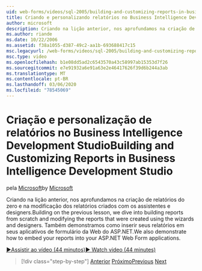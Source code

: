 ```yaml
---
uid: web-forms/videos/sql-2005/building-and-customizing-reports-in-business-intelligence-development-studio
title: Criando e personalizando relatórios no Business Intelligence Development Studio | Microsoft Docs
author: microsoft
description: Criando na lição anterior, nos aprofundamos na criação de relatórios do zero e na modificação dos relatórios criados com os assistentes e designers. Nós...
ms.author: riande
ms.date: 10/22/2006
ms.assetid: f38a1055-d387-49c2-aa1b-693688417c15
msc.legacyurl: /web-forms/videos/sql-2005/building-and-customizing-reports-in-business-intelligence-development-studio
msc.type: video
ms.openlocfilehash: b1e08dd5ad2c6543570a43c58997ab15353d7f26
ms.sourcegitcommit: e7e91932a6e91a63e2e46417626f39d6b244a3ab
ms.translationtype: MT
ms.contentlocale: pt-BR
ms.lasthandoff: 03/06/2020
ms.locfileid: "78545069"
---
```

# <a name="building-and-customizing-reports-in-business-intelligence-development-studio"></a><span data-ttu-id="82f81-104">Criação e personalização de relatórios no Business Intelligence Development Studio</span><span class="sxs-lookup"><span data-stu-id="82f81-104">Building and Customizing Reports in Business Intelligence Development Studio</span></span>

<span data-ttu-id="82f81-105">pela [Microsoft](https://github.com/microsoft)</span><span class="sxs-lookup"><span data-stu-id="82f81-105">by [Microsoft](https://github.com/microsoft)</span></span>

<span data-ttu-id="82f81-106">Criando na lição anterior, nos aprofundamos na criação de relatórios do zero e na modificação dos relatórios criados com os assistentes e designers.</span><span class="sxs-lookup"><span data-stu-id="82f81-106">Building on the previous lesson, we dive into building reports from scratch and modifying the reports that were created using the wizards and designers.</span></span> <span data-ttu-id="82f81-107">Também demonstramos como inserir seus relatórios em seus aplicativos de formulário da Web do ASP.NET.</span><span class="sxs-lookup"><span data-stu-id="82f81-107">We also demonstrate how to embed your reports into your ASP.NET Web Form applications.</span></span>

[<span data-ttu-id="82f81-108">&#9654;Assistir ao vídeo (44 minutos)</span><span class="sxs-lookup"><span data-stu-id="82f81-108">&#9654; Watch video (44 minutes)</span></span>](https://channel9.msdn.com/Blogs/ASP-NET-Site-Videos/building-and-customizing-reports-in-business-intelligence-development-studio)

> [!div class="step-by-step"]
> <span data-ttu-id="82f81-109">[Anterior](getting-started-with-reporting-services.md)
> [Próximo](creating-and-using-stored-procedures.md)</span><span class="sxs-lookup"><span data-stu-id="82f81-109">[Previous](getting-started-with-reporting-services.md)
[Next](creating-and-using-stored-procedures.md)</span></span>
